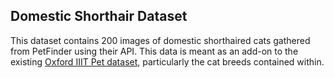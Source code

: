 ## Domestic Shorthair Dataset

This dataset contains 200 images of domestic shorthaired cats gathered from PetFinder using their API. This data is meant as an add-on to the existing <a href="https://www.robots.ox.ac.uk/~vgg/data/pets/">Oxford IIIT Pet dataset</a>, particularly the cat breeds contained within.
